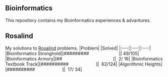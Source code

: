 ## Bioinformatics
This repository contains my Bioinformatics experiences & advantures.

## Rosalind
My solutions to [Rosalind](https://rosalind.info/problems/locations/) problems.
|Problem|             |Solved|
|:---:|:---:|:---:|
|Bioinformatics Stronghold|[#########&nbsp;&nbsp;&nbsp;&nbsp;&nbsp;&nbsp;&nbsp;&nbsp;&nbsp;&nbsp;&nbsp;&nbsp;&nbsp;&nbsp;&nbsp;&nbsp;&nbsp;&nbsp;&nbsp;&nbsp;&nbsp;&nbsp;&nbsp;&nbsp;]|&nbsp;49/105|
|Bioinformatics Armory|[##&nbsp;&nbsp;&nbsp;&nbsp;&nbsp;&nbsp;&nbsp;&nbsp;&nbsp;&nbsp;&nbsp;&nbsp;&nbsp;&nbsp;&nbsp;&nbsp;&nbsp;&nbsp;&nbsp;&nbsp;&nbsp;&nbsp;&nbsp;&nbsp;&nbsp;&nbsp;&nbsp;&nbsp;&nbsp;&nbsp;&nbsp;&nbsp;&nbsp;&nbsp;&nbsp;&nbsp;&nbsp;&nbsp;&nbsp;&nbsp;&nbsp;]|&nbsp;&nbsp;2/&nbsp;16|
|Bioinformatics Textbook Track|[##########&nbsp;&nbsp;&nbsp;&nbsp;&nbsp;&nbsp;&nbsp;&nbsp;&nbsp;&nbsp;&nbsp;&nbsp;&nbsp;&nbsp;&nbsp;&nbsp;&nbsp;&nbsp;&nbsp;&nbsp;&nbsp;&nbsp;]|&nbsp;&nbsp;62/124|
|Algorithmic Heights|[##########&nbsp;&nbsp;&nbsp;&nbsp;&nbsp;&nbsp;&nbsp;&nbsp;&nbsp;&nbsp;&nbsp;&nbsp;&nbsp;&nbsp;&nbsp;&nbsp;&nbsp;&nbsp;&nbsp;&nbsp;&nbsp;&nbsp;]|&nbsp;&nbsp;17/&nbsp;34|

